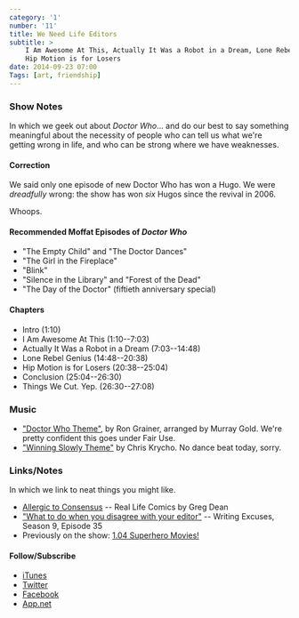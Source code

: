 ```yaml
---
category: '1'
number: '11'
title: We Need Life Editors
subtitle: >
    I Am Awesome At This, Actually It Was a Robot in a Dream, Lone Rebel Genius,
    Hip Motion is for Losers
date: 2014-09-23 07:00
Tags: [art, friendship]
---
```


### Show Notes

In which we geek out about _Doctor Who_... and do our best to say something
meaningful about the necessity of people who can tell us what we're getting
wrong in life, and who can be strong where we have weaknesses.

#### Correction

We said only one episode of new Doctor Who has won a Hugo. We were *dreadfully*
wrong: the show has won *six* Hugos since the revival in 2006.

Whoops.

#### Recommended Moffat Episodes of _Doctor Who_

  - "The Empty Child" and "The Doctor Dances"
  - "The Girl in the Fireplace"
  - "Blink"
  - "Silence in the Library" and "Forest of the Dead"
  - "The Day of the Doctor" (fiftieth anniversary special)

#### Chapters

  - Intro (1:10)
  - I Am Awesome At This (1:10--7:03)
  - Actually It Was a Robot in a Dream (7:03--14:48)
  - Lone Rebel Genius (14:48--20:38)
  - Hip Motion is for Losers (20:38--25:04)
  - Conclusion (25:04--26:30)
  - Things We Cut. Yep. (26:30--27:08)

### Music

  - ["Doctor Who Theme"], by Ron Grainer, arranged by Murray Gold. We're pretty confident this goes under Fair Use.
  - ["Winning Slowly Theme"] by Chris Krycho. No dance beat today, sorry.

["Doctor Who Theme"]: //itunes.apple.com/us/album/doctor-who-theme-tv-version/id211202668?i=211202676
["Winning Slowly Theme"]: //soundcloud.com/chriskrycho/winning-slowly

### Links/Notes

In which we link to neat things you might like.

  - [Allergic to Consensus] -- Real Life Comics by Greg Dean
  - ["What to do when you disagree with your editor"][we] -- Writing Excuses, Season 9, Episode 35
  - Previously on the show: [1.04 Superhero Movies!][1.04]

[Allergic to Consensus]: //reallifecomics.com/?comic=august-26-2014
[we]: //www.writingexcuses.com/2014/08/24/writing-excuses-9-35-what-to-do-when-you-disagree-with-your-editor/
[1.04]: //www.winningslowly.org/1.04/

#### Follow/Subscribe

  - [iTunes](//itunes.apple.com/us/podcast/winning-slowly/id807603957?mt=2)
  - [Twitter](//twitter.com/winningslowly)
  - [Facebook](//www.facebook.com/winningslowlypodcast)
  - [App.net](//alpha.app.net/winningslowly)
